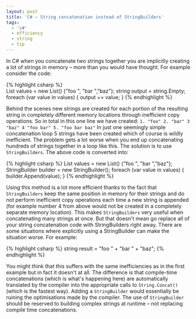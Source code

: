 ```yaml
---
layout: post
title: 'C# – String concatenation instead of StringBuilders'
tags:
  - 'c#'
  - efficiency
  - string
  - tip
---
```

In C# when you concatenate two strings together you are implicitly creating a lot of strings in memory – more than you would have thought. For example consider the code:

{% highlight csharp %}  
List<string> values = new List<string>() {"foo ", "bar ","baz"};
string output = string.Empty;
foreach (var value in values)
{ 
    output += value; 
} 
{% endhighlight %}

Behind the scenes new strings are created for each portion of the resulting string in completely different memory locations through inefficient copy operations. So in total in this one line we have created: `1. "foo" 2. "bar" 3 "baz" 4 "foo bar" 5. "foo bar baz"` In just one seemingly simple concatenation loop 5 strings have been created which of course is wildly inefficient. The problem gets a lot worse when you end up concatenating hundreds of strings together in a loop like this. The solution is to use `StringBuilders`. The above code is converted into: 

{% highlight csharp %} 
List<string> values = new List<string>() {"foo ", "bar ","baz"};
StringBuilder builder = new StringBuilder();
foreach (var value in values)
{
    builder.Append(value);
} 
{% endhighlight %} 

Using this method is a lot more efficient thanks to the fact that `StringBuilders` keep the same position in memory for their strings and do not perform inefficient copy operations each time a new string is appended (for example number 4 from above would not be created in a completely separate memory location). This makes `StringBuilders` very useful when concatenating many strings at once. But that doesn't mean go replace all of your string concatenation code with StringBuilders right away. There are some situations where explicitly using a StringBuilder can make the situation worse. For example: 

{% highlight csharp %}
string result = "foo " + "bar " + "baz";
{% endhighlight %} 

You might think that this suffers with the same inefficiencies as in the first example but in fact it doesn't at all. The difference is that compile-time concatenations (which is what's happening here) are automatically translated by the compiler into the appropriate calls to `String.Concat()` (which is the fastest way). Adding a `StringBuilder` would essentially be ruining the optimisations made by the compiler. The use of `StringBuilder` should be reserved to building complex strings at runtime – not replacing compile time concatenations.